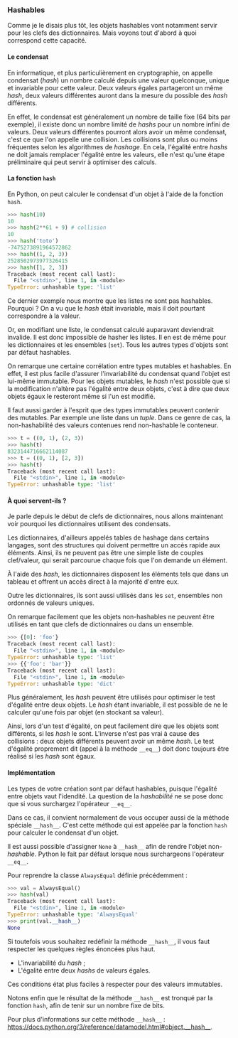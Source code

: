 ### Hashables

Comme je le disais plus tôt, les objets hashables vont notamment servir pour les clefs des dictionnaires.
Mais voyons tout d'abord à quoi correspond cette capacité.

#### Le condensat

En informatique, et plus particulièrement en cryptographie, on appelle condensat (*hash*) un nombre calculé depuis une valeur quelconque, unique et invariable pour cette valeur.
Deux valeurs égales partageront un même *hash*, deux valeurs différentes auront dans la mesure du possible des *hash* différents.

En effet, le condensat est généralement un nombre de taille fixe (64 bits par exemple), il existe donc un nombre limité de *hashs* pour un nombre infini de valeurs.
Deux valeurs différentes pourront alors avoir un même condensat, c'est ce que l'on appelle une collision.
Les collisions sont plus ou moins fréquentes selon les algorithmes de *hashage*.
En cela, l'égalité entre *hashs* ne doit jamais remplacer l'égalité entre les valeurs, elle n'est qu'une étape préliminaire qui peut servir à optimiser des calculs.

#### La fonction `hash`

En Python, on peut calculer le condensat d'un objet à l'aide de la fonction `hash`.

```python
>>> hash(10)
10
>>> hash(2**61 + 9) # collision
10
>>> hash('toto')
-7475273891964572862
>>> hash((1, 2, 3))
2528502973977326415
>>> hash([1, 2, 3])
Traceback (most recent call last):
  File "<stdin>", line 1, in <module>
TypeError: unhashable type: 'list'
```

Ce dernier exemple nous montre que les listes ne sont pas hashables.
Pourquoi ? On a vu que le *hash* était invariable, mais il doit pourtant correspondre à la valeur.

Or, en modifiant une liste, le condensat calculé auparavant deviendrait invalide. Il est donc impossible de hasher les listes.
Il en est de même pour les dictionnaires et les ensembles (`set`).
Tous les autres types d'objets sont par défaut hashables.

On remarque une certaine corrélation entre types mutables et hashables.
En effet, il est plus facile d'assurer l'invariabilité du condensat quand l'objet est lui-même immutable.
Pour les objets mutables, le *hash* n'est possible que si la modification n'altère pas l'égalité entre deux objets, c'est à dire que deux objets égaux le resteront même si l'un est modifié.

Il faut aussi garder à l'esprit que des types immutables peuvent contenir des mutables. Par exemple une liste dans un *tuple*.
Dans ce genre de cas, la non-hashabilité des valeurs contenues rend non-hashable le conteneur.

```python
>>> t = ((0, 1), (2, 3))
>>> hash(t)
8323144716662114087
>>> t = ((0, 1), [2, 3])
>>> hash(t)
Traceback (most recent call last):
  File "<stdin>", line 1, in <module>
TypeError: unhashable type: 'list'
```

#### À quoi servent-ils ?

Je parle depuis le début de clefs de dictionnaires, nous allons maintenant voir pourquoi les dictionnaires utilisent des condensats.

Les dictionnaires, d'ailleurs appelés tables de hashage dans certains langages, sont des structures qui doivent permettre un accès rapide aux éléments.
Ainsi, ils ne peuvent pas être une simple liste de couples clef/valeur, qui serait parcourue chaque fois que l'on demande un élément.

À l'aide des *hash*, les dictionnaires disposent les éléments tels que dans un tableau et offrent un accès direct à la majorité d'entre eux.

Outre les dictionnaires, ils sont aussi utilisés dans les `set`, ensembles non ordonnés de valeurs uniques.

On remarque facilement que les objets non-hashables ne peuvent être utilisés en tant que clefs de dictionnaires ou dans un ensemble.

```python
>>> {[0]: 'foo'}
Traceback (most recent call last):
  File "<stdin>", line 1, in <module>
TypeError: unhashable type: 'list'
>>> {{'foo': 'bar'}}
Traceback (most recent call last):
  File "<stdin>", line 1, in <module>
TypeError: unhashable type: 'dict'
```

Plus généralement, les *hash* peuvent être utilisés pour optimiser le test d'égalité entre deux objets.
Le *hash* étant invariable, il est possible de ne le calculer qu'une fois par objet (en stockant sa valeur).

Ainsi, lors d'un test d'égalité, on peut facilement dire que les objets sont différents, si les *hash* le sont.
L'inverse n'est pas vrai à cause des collisions : deux objets différents peuvent avoir un même *hash*.
Le test d'égalité proprement dit (appel à la méthode `__eq__`) doit donc toujours être réalisé si les *hash* sont égaux.

#### Implémentation

Les types de votre création sont par défaut hashables, puisque l'égalité entre objets vaut l'idendité.
La question de la *hashabilité* ne se pose donc que si vous surchargez l'opérateur `__eq__`.

Dans ce cas, il convient normalement de vous occuper aussi de la méthode spéciale `__hash__`.
C'est cette méthode qui est appelée par la fonction `hash` pour calculer le condensat d'un objet.

Il est aussi possible d'assigner `None` à `__hash__` afin de rendre l'objet non-*hashable*.
Python le fait par défaut lorsque nous surchargeons l'opérateur `__eq__`.

Pour reprendre la classe `AlwaysEqual` définie précédemment :

```python
>>> val = AlwaysEqual()
>>> hash(val)
Traceback (most recent call last):
  File "<stdin>", line 1, in <module>
TypeError: unhashable type: 'AlwaysEqual'
>>> print(val.__hash__)
None
```

Si toutefois vous souhaitez redéfinir la méthode `__hash__`, il vous faut respecter les quelques règles énoncées plus haut.

- L'invariabilité du *hash* ;
- L'égalité entre deux *hashs* de valeurs égales.

Ces conditions état plus faciles à respecter pour des valeurs immutables.

Notons enfin que le résultat de la méthode `__hash__` est tronqué par la fonction `hash`, afin de tenir sur un nombre fixe de bits.

Pour plus d'informations sur cette méthode `__hash__` : <https://docs.python.org/3/reference/datamodel.html#object.__hash__>.
